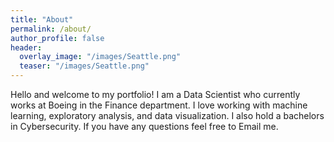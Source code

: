 ```yaml
---
title: "About"
permalink: /about/
author_profile: false
header:
  overlay_image: "/images/Seattle.png"
  teaser: "/images/Seattle.png"
--- 
```


Hello and welcome to my portfolio! I am a Data Scientist who currently works at Boeing in the Finance department. I love working with machine learning, exploratory analysis, and data visualization. I also hold a bachelors in Cybersecurity. If you have any questions feel free to Email me.
